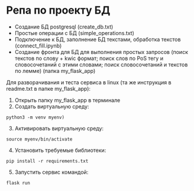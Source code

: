 # Репа по проекту БД 

- Создание БД postgresql (create_db.txt)
- Простые операции с БД (simple_operations.txt)
- Подключение к БД, заполнение БД текстами, обработка текстов (connect_fill.ipynb)
- Создание фронта для БД для выполнения простых запросов (поиск текстов по слову + kwic формат; поиск слов по PoS тегу и словосочетаний с этими словами; поиск словосочетаний и текстов по лемме) (папка my_flask_app)

Для разворачивания и теста сервиса в linux (та же инструкция в readme.txt в папке my_flask_app):

1. Открыть папку my_flask_app в терминале
2. Создать виртуальную среду:
```
python3 -m venv myenv)
```
3. Активировать виртуальную среду:
```
source myenv/bin/activate
```
4. Установить требуемые библиотеки:
```
pip install -r requirements.txt
```
5. Запустить сервис командой:
```
flask run
```
